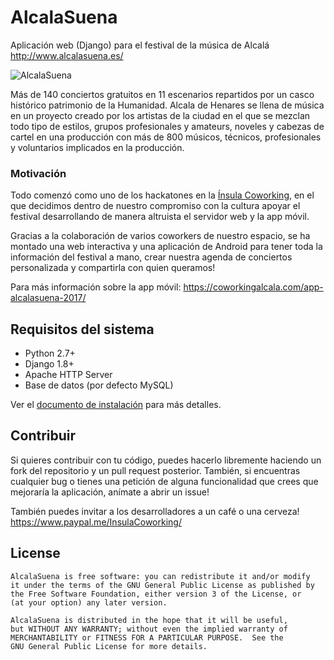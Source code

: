 # AlcalaSuena

Aplicación web (Django) para el festival de la música de Alcalá http://www.alcalasuena.es/

![AlcalaSuena](https://raw.githubusercontent.com/InsulaCoworking/AlcalaSuena/master/bands/static/img/logo_banner2019_2.jpg)

Más de 140 conciertos gratuitos en 11 escenarios repartidos por un casco histórico patrimonio
de la Humanidad. Alcala de Henares se llena de música en un proyecto creado por los artistas
de la ciudad en el que se mezclan todo tipo de estilos, grupos profesionales y amateurs, 
noveles y cabezas de cartel en una producción con más de 800 músicos, técnicos, 
profesionales y voluntarios implicados en la producción.

### Motivación

Todo comenzó como uno de los hackatones en la [Ínsula Coworking](https://github.com/InsulaCoworking), en el que decidimos
dentro de nuestro compromiso con la cultura apoyar el festival desarrollando
de manera altruista el servidor web y la app móvil.

Gracias a la colaboración de varios coworkers de nuestro espacio, 
se ha montado una web interactiva y una aplicación de Android para 
tener toda la información del festival a mano, crear nuestra agenda
de conciertos personalizada y compartirla con quien queramos!

Para más información sobre la app móvil:
https://coworkingalcala.com/app-alcalasuena-2017/

## Requisitos del sistema

* Python 2.7+
* Django 1.8+
* Apache HTTP Server
* Base de datos (por defecto MySQL)

Ver el [documento de instalación](docs/installation.md) para más detalles.

## Contribuir

Si quieres contribuir con tu código, puedes hacerlo libremente haciendo un fork del repositorio
y un pull request posterior. También, si encuentras cualquier bug o tienes una petición de alguna
funcionalidad que crees que mejoraría la aplicación, anímate a abrir un issue!

También puedes invitar a los desarrolladores a un café o una cerveza!
https://www.paypal.me/InsulaCoworking/

## License

	AlcalaSuena is free software: you can redistribute it and/or modify
    it under the terms of the GNU General Public License as published by
    the Free Software Foundation, either version 3 of the License, or
    (at your option) any later version.

    AlcalaSuena is distributed in the hope that it will be useful,
    but WITHOUT ANY WARRANTY; without even the implied warranty of
    MERCHANTABILITY or FITNESS FOR A PARTICULAR PURPOSE.  See the
    GNU General Public License for more details.
    
